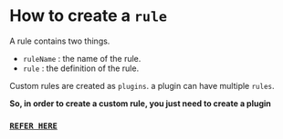 # How to create a `rule`

A rule contains two things. 

 - `ruleName` : the name of the rule. 
 - `rule` : the definition of the rule.

Custom rules are created as `plugins`. a plugin can have multiple `rules`.

**So, in order to create a custom rule, you just need to create a plugin**

### [`REFER HERE`](https://github.com/anikethsaha/htmllinter/blob/master/docs/how-to-create-plugin.md)
